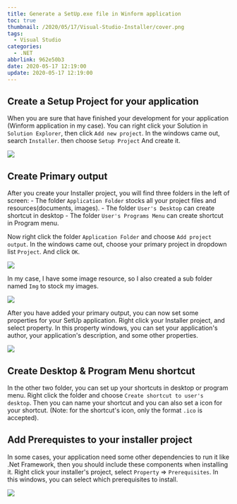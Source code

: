 ```yaml
---
title: Generate a SetUp.exe file in Winform application
toc: true
thumbnail: /2020/05/17/Visual-Studio-Installer/cover.png
tags:
  - Visual Studio
categories:
  - .NET
abbrlink: 962e50b3
date: 2020-05-17 12:19:00
update: 2020-05-17 12:19:00
---
```



## Create a Setup Project for your application

When you are sure that have finished your development for your application (Winform application in my case). You can right click your Solution in `Solution Explorer`, then click `Add new project`. In the windows came out, search `Installer`. then choose `Setup Project` And create it.

<!-- more -->

![](SetUpProject.png)

## Create Primary output

After you create your Installer project, you will find three folders in the left of screen:
    - The folder `Application Folder` stocks all your project files and resources(documents, images).
    - The folder `User's Desktop` can create shortcut in desktop
    - The folder `User's Programs Menu` can create shortcut in Program menu.

Now right click the folder `Application Folder`  and choose `Add project output`. In the windows came out, choose your primary project in dropdown list `Project`. And click `OK`.

![](PrimaryOutput.png)

In my case, I have some image resource, so I also created a sub folder named `Img` to stock my images.

![](ImgFolder.png)

After you have added your primary output, you can now set some properties for your SetUp application. Right click your Installer project, and select property. In this property windows, you can set your application's author, your application's description, and some other properties.

![](Property.png)

## Create Desktop & Program Menu shortcut

In the other two folder, you can set up your shortcuts in desktop or program menu. Right click the folder and choose `Create shortcut to user's desktop`. Then you can name your shortcut and you can also set a icon for your shortcut. (Note: for the shortcut's icon, only the format `.ico` is accepted).

## Add Prerequistes to your installer project

In some cases, your application need some other dependencies to run it like .Net Framework, then you should include these components when installing it. Right click your installer's project, select `Property` => `Prerequisites`. In this windows, you can select which prerequisites to install. 

![](Prerequisites.png)